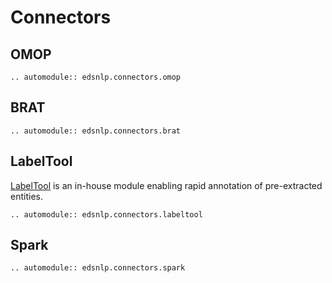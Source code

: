 # Connectors

## OMOP

```{eval-rst}
.. automodule:: edsnlp.connectors.omop
```

## BRAT

```{eval-rst}
.. automodule:: edsnlp.connectors.brat
```

## LabelTool

[LabelTool](https://gitlab.eds.aphp.fr/datasciencetools/labeltool) is an in-house module enabling rapid annotation of pre-extracted entities.

```{eval-rst}
.. automodule:: edsnlp.connectors.labeltool
```

## Spark

```{eval-rst}
.. automodule:: edsnlp.connectors.spark
```
